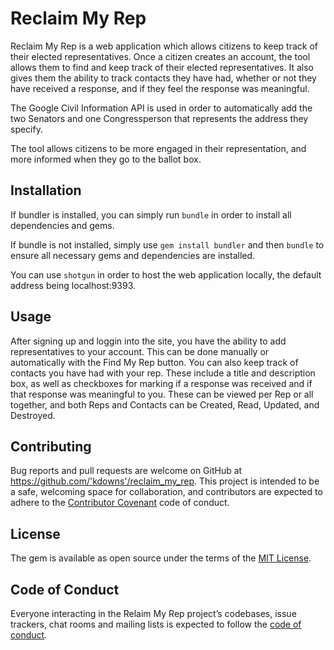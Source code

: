 
# Reclaim My Rep

Reclaim My Rep is a web application which allows citizens to keep track of their elected representatives. Once a citizen creates an account, the tool allows them to find and keep track of their elected representatives. It also gives them the ability to track contacts they have had, whether or not they have received a response, and if they feel the response was meaningful.

The Google Civil Information API is used in order to automatically add the two Senators and one Congressperson that represents the address they specify. 

The tool allows citizens to be more engaged in their representation, and more informed when they go to the ballot box.

## Installation

If bundler is installed, you can simply run `bundle` in order to install all dependencies and gems.

If bundle is not installed, simply use `gem install bundler` and then `bundle` to ensure all necessary gems and dependencies are installed.

You can use `shotgun` in order to host the web application locally, the default address being localhost:9393.

## Usage

After signing up and loggin into the site, you have the ability to add representatives to your account. This can be done manually or automatically with the Find My Rep button. You can also keep track of contacts you have had with your rep. These include a title and description box, as well as checkboxes for marking if a response was received and if that response was meaningful to you. These can be viewed per Rep or all together, and both Reps and Contacts can be Created, Read, Updated, and Destroyed.

## Contributing

Bug reports and pull requests are welcome on GitHub at https://github.com/'kdowns'/reclaim_my_rep. This project is intended to be a safe, welcoming space for collaboration, and contributors are expected to adhere to the [Contributor Covenant](http://contributor-covenant.org) code of conduct.

## License

The gem is available as open source under the terms of the [MIT License](https://opensource.org/licenses/MIT).

## Code of Conduct

Everyone interacting in the Relaim My Rep project’s codebases, issue trackers, chat rooms and mailing lists is expected to follow the [code of conduct](https://github.com/kjdowns/reclaim_my_rep/blob/master/CODE_OF_CONDUCT.md).
